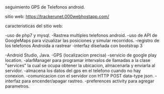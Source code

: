 seguimiento GPS de Telefonos android.

sitio web: https://trackerunet.000webhostapp.com/

caracteristicas del sitio web:

-uso de php7 y mysql.
-Rastrea multiples telefonos android.
-uso de API de GoogleMaps para vizualizar las posiciones y simular recorridos.
-registro de los telefonos Androida a rastrear
-interfaz diseñada con bootstrap 3

-Android Studio, Java.
-GPS (localizacion precisa)
-servicio de google play location.
-alarManager para programar intervalos de llamadas a la clase "services" la cual se ocupa obtener la ubicacion, almacenarla y enviarla al servidor.
-almacena los datos del gps en el telefono cuando no hay conexion.
-comunicacion con el servidor con HTTP POST data-type json.
-interfaz para encender/apagar rastreo.
-preferences activity para agregar parametros.
